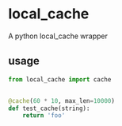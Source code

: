 # local_cache
A python local_cache wrapper
## usage
```python
from local_cache import cache


@cache(60 * 10, max_len=10000)
def test_cache(string):
    return 'foo'
```
